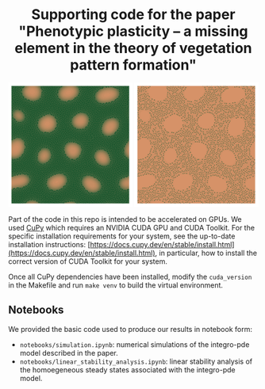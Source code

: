<div align="center">
  <h1>Supporting code for the paper "Phenotypic plasticity – a missing element in the theory of vegetation pattern formation"</h1>
  <img src="https://github.com/03bennej/multiscale-fairy-circles/blob/main/images/fc_120.png" width="250"> <img src="https://github.com/03bennej/multiscale-fairy-circles/blob/main/images/fc_129.png" width="250">
</div>

Part of the code in this repo is intended to be accelerated on GPUs. We used [CuPy](https://cupy.dev/) which requires an NVIDIA CUDA GPU and CUDA Toolkit. For the specific installation requirements for your system, see the up-to-date installation instructions: [https://docs.cupy.dev/en/stable/install.html](https://docs.cupy.dev/en/stable/install.html), in particular, how to install the correct version of CUDA Toolkit for your system. 

Once all CuPy dependencies have been installed, modify the `cuda_version` in the Makefile and run `make venv` to build the virtual environment. 

## Notebooks

We provided the basic code used to produce our results in notebook form:

- `notebooks/simulation.ipynb`: numerical simulations of the integro-pde model described in the paper.
- `notebooks/linear_stability_analysis.ipynb`: linear stability analysis of the homoegeneous steady states associated with the integro-pde model.


